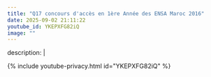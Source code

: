 ```yaml
---
title: "Q17 concours d'accès en 1ère Année des ENSA Maroc 2016"
date: 2025-09-02 21:11:22 
youtube_id: YKEPXFG82iQ
image: ""
---
```

description: |
  
{% include youtube-privacy.html id="YKEPXFG82iQ" %}
